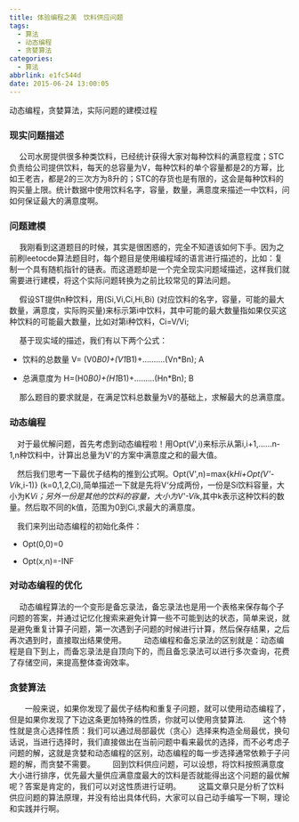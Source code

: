 ```yaml
---
title: 体验编程之美　饮料供应问题
tags:
  - 算法
  - 动态编程
  - 贪婪算法
categories:
  - 算法
abbrlink: e1fc544d
date: 2015-06-24 13:00:05
---
```

动态编程，贪婪算法，实际问题的建模过程

### 现实问题描述

  公司水房提供很多种类饮料，已经统计获得大家对每种饮料的满意程度；STC负责给公司提供饮料，每天的总容量为V，每种饮料的单个容量都是2的方幂，比如王老吉，都是2的三次方为8升的；STC的存货也是有限的，这会是每种饮料的购买量上限。统计数据中使用饮料名字，容量，数量，满意度来描述一中饮料，问如何保证最大的满意度啊。

### 问题建模

  我刚看到这道题目的时候，其实是很困惑的，完全不知道该如何下手。因为之前刷leetocde算法题目时，每个题目是使用编程域的语言进行描述的，比如：复制一个具有随机指针的链表。而这道题却是一个完全现实问题域描述，这样我们就需要进行建模，将这个实际问题转换为之前比较常见的算法问题。

   假设ST提供n种饮料，用(Si,Vi,Ci,Hi,Bi) (对应饮料的名字，容量，可能的最大数量，满意度，实际购买量)来标示第i中饮料，其中可能的最大数量指如果仅买这种饮料的可能最大数量，比如对第i种饮料，Ci=V/Vi;

  基于现实域的描述，我们有以下两个公式：

- 饮料的总数量 V= (V0*B0)+(V1*B1)+..........(Vn*Bn);          A

- 总满意度为 H=(H0*B0)+(H1*B1)+.........(Hn*Bn);               B

  那么题目的要求就是，在满足饮料总数量为V的基础上，求解最大的总满意度。

### 动态编程

 对于最优解问题，首先考虑到动态编程啦！用Opt(V',i)来标示从第i,i+1,......n-1,n种饮料中，计算出总量为V'的方案中满意度之和的最大值。

 然后我们思考一下最优子结构的推到公式啊。Opt(V',n)=max{k*Hi+Opt(V'-Vi*k,i-1)} (k=0,1,2,Ci),简单描述一下就是先将V‘分成两份，一份是Si饮料容量，大小为K*Vi；另外一份是其他的饮料的容量，大小为V'-Vi*k,其中k表示这种饮料的数量。然后取不同的k值，范围为0到Ci,求最大的满意度。

 我们来列出动态编程的初始化条件：

- Opt(0,0)=0

- Opt(x,n)=-INF

### 对动态编程的优化

  动态编程算法的一个变形是备忘录法，备忘录法也是用一个表格来保存每个子问题的答案，并通过记忆化搜索来避免计算一些不可能到达的状态，简单来说，就是避免重复计算子问题，第一次遇到子问题的时候进行计算，然后保存结果，之后再次遇到时，直接取出结果使用。
&emsp;&emsp;动态编程和备忘录法的区别就是：动态编程是自下到上，而备忘录法是自顶向下的，而且备忘录法可以进行多次查询，花费了存储空间，来提高整体查询效率。

### 贪婪算法
&emsp;&emsp;一般来说，如果你发现了最优子结构和重复子问题，就可以使用动态编程了，但是如果你发现了下边这条更加特殊的性质，你就可以使用贪婪算法.
&emsp;&emsp;这个特性就是贪心选择性质：我们可以通过局部最优（贪心）选择来构造全局最优，换句话说，当进行选择时，我们直接做出在当前问题中看来最优的选择，而不必考虑子问题的解，这就是贪婪和动态编程的区别，动态编程的每一步选择通常依赖于子问题的解，而贪婪不需要。
&emsp;&emsp;回到饮料供应问题，可以设想，将饮料按照满意度大小进行排序，优先最大量供应满意度最大的饮料是否就能得出这个问题的最优解呢？答案是肯定的，我们可以对这性质进行证明。
&emsp;&emsp;这篇文章只是分析了饮料供应问题的算法原理，并没有给出具体代码，大家可以自己动手编写一下啊，理论和实践并行啊。
